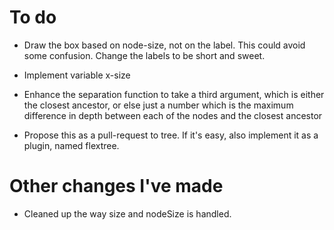 # To do

* Draw the box based on node-size, not on the label.  This could avoid some
  confusion. Change the labels to be short and sweet.

* Implement variable x-size

* Enhance the separation function to take a third argument, which is either
  the closest ancestor, or else just a number which is the maximum difference
  in depth between each of the nodes and the closest ancestor

* Propose this as a pull-request to 
  tree. If it's easy, also implement it as a plugin, named flextree.




# Other changes I've made

* Cleaned up the way size and nodeSize is handled.


